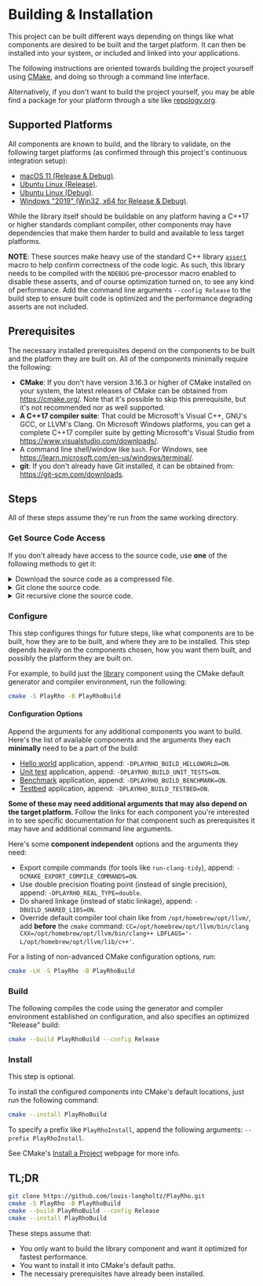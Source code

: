 # Building & Installation

This project can be built different ways depending on things like what components are desired to be built and the target platform.
It can then be installed into your system, or included and linked into your applications.

The following instructions are oriented towards building the project yourself using [CMake](https://cmake.org/), and doing so through a command line interface.

Alternatively, if you don't want to build the project yourself, you may be able find a package for your platform through a site like [repology.org](https://repology.org/projects/?search=playrho).

## Supported Platforms

All components are known to build, and the library to validate, on the following target platforms (as confirmed through this project's continuous integration setup):
- [macOS 11 (Release & Debug)](.github/workflows/macos.yml).
- [Ubuntu Linux (Release)](.github/workflows/linux.yml).
- [Ubuntu Linux (Debug)](.github/workflows/linux-debug.yml).
- [Windows "2019" (Win32, x64 for Release & Debug)](.github/workflows/windows.yml).

While the library itself should be buildable on any platform having a C++17 or higher standards compliant compiler, other components may have dependencies that make them harder to build and available to less target platforms.

**NOTE**: These sources make heavy use of the standard C++ library [`assert`](http://en.cppreference.com/w/cpp/error/assert) macro to help confirm correctness of the code logic.
As such, this library needs to be compiled with the `NDEBUG` pre-processor macro enabled to disable these asserts, and of course optimization turned on, to see any kind of performance.
Add the command line arguments `--config Release` to the build step to ensure built code is optimized and the performance degrading asserts are not included.

## Prerequisites

The necessary installed prerequisites depend on the components to be built and the platform they are built on.
All of the components minimally require the following:

- **CMake**: If you don't have version 3.16.3 or higher of CMake installed on your system, the latest releases of CMake can be obtained from https://cmake.org/. Note that it's possible to skip this prerequisite, but it's not recommended nor as well supported.
- **A C++17 compiler suite**: That could be Microsoft's Visual C++, GNU's GCC, or LLVM's Clang. On Microsoft Windows platforms, you can get a complete C++17 compiler suite by getting Microsoft's Visual Studio from https://www.visualstudio.com/downloads/.
- A command line shell/window like `bash`. For Windows, see https://learn.microsoft.com/en-us/windows/terminal/.
- **git**: If you don't already have Git installed, it can be obtained from: https://git-scm.com/downloads.

## Steps

All of these steps assume they're run from the same working directory.

### Get Source Code Access

If you don't already have access to the source code, use **one** of the following methods to get it:

<details>
<summary>Download the source code as a compressed file.</summary>
If you only want to build the source code and aren't interested in its development, you can just download a *ZIP*  or *tar* file of the code.
For example, to download the latest release source code:

1. Visit [latest release](https://github.com/louis-langholtz/PlayRho/releases/latest) and follow the link for the source code asset of the type you want to download.
1. Uncompress and extract it (i.e. unzip or untar it), if not done automatically for you by your download application.
1. Rename the extracted directory to `PlayRho` (or whatever but then remember the name and replace `PlayRho` in these next steps with it).
</details>

<details>
<summary>Git clone the source code.</summary>
If you might be interested in helping development of this project or prefer using `git`:

```sh
git clone https://github.com/louis-langholtz/PlayRho.git
```

This should work fine for building the base library component.
This should also work fine now for the application components, so long as you use CMake in the following steps.
</details>

<details>
<summary>Git recursive clone the source code.</summary>
Alternatively, like if you want to try building without CMake via Xcode for example, do a recursive clone:

```sh
git clone --recurse-submodules https://github.com/louis-langholtz/PlayRho.git
```
</details>

### Configure

This step configures things for future steps, like what components are to be built, how they are to be built, and where they are to be installed.
This step depends heavily on the components chosen, how you want them built, and possibly the platform they are built on.

For example, to build just the [library](Library) component using the CMake default generator and compiler environment, run the following:

```sh
cmake -S PlayRho -B PlayRhoBuild
```

#### Configuration Options

Append the arguments for any additional components you want to build.
Here's the list of available components and the arguments they each **minimally** need to be a part of the build:

- [Hello world](HelloWorld/) application, append: `-DPLAYRHO_BUILD_HELLOWORLD=ON`.
- [Unit test](UnitTests/) application, append: `-DPLAYRHO_BUILD_UNIT_TESTS=ON`.
- [Benchmark](Benchmark/) application, append: `-DPLAYRHO_BUILD_BENCHMARK=ON`.
- [Testbed](Testbed/) application, append: `-DPLAYRHO_BUILD_TESTBED=ON`.

<strong>Some of these may need additional arguments that may also depend on the target platform.</strong>
Follow the links for each component you're interested in to see specific documentation for that component such as prerequisites it may have and additional command line arguments.

Here's some **component independent** options and the arguments they need:

- Export compile commands (for tools like `run-clang-tidy`), append: `-DCMAKE_EXPORT_COMPILE_COMMANDS=ON`.
- Use double precision floating point (instead of single precision), append: `-DPLAYRHO_REAL_TYPE=double`.
- Do shared linkage (instead of static linkage), append: `-DBUILD_SHARED_LIBS=ON`.
- Override default compiler tool chain like from `/opt/homebrew/opt/llvm/`, add **before** the `cmake` command: `CC=/opt/homebrew/opt/llvm/bin/clang CXX=/opt/homebrew/opt/llvm/bin/clang++ LDFLAGS='-L/opt/homebrew/opt/llvm/lib/c++'`.

For a listing of non-advanced CMake configuration options, run:

```sh
cmake -LH -S PlayRho -B PlayRhoBuild
```

### Build

The following compiles the code using the generator and compiler environment established on configuration, and also specifies an optimized "Release" build:

```sh
cmake --build PlayRhoBuild --config Release
```

### Install

This step is optional.

To install the configured components into CMake's default locations, just run the following command:

```sh
cmake --install PlayRhoBuild
```

To specify a prefix like `PlayRhoInstall`, append the following arguments: `--prefix PlayRhoInstall`.

See CMake's [Install a Project](https://cmake.org/cmake/help/latest/manual/cmake.1.html#install-a-project) webpage for more info.

## TL;DR

```sh
git clone https://github.com/louis-langholtz/PlayRho.git
cmake -S PlayRho -B PlayRhoBuild
cmake --build PlayRhoBuild --config Release
cmake --install PlayRhoBuild
```

These steps assume that:
- You only want to build the library component and want it optimized for fastest performance.
- You want to install it into CMake's default paths.
- The necessary prerequisites have already been installed.

